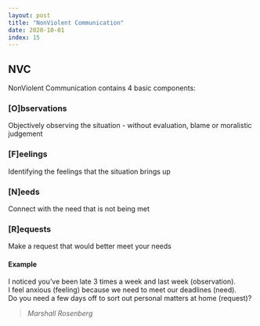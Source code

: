 ```yaml
---
layout: post
title: "NonViolent Communication"
date: 2020-10-01
index: 15
---
```



## NVC
NonViolent Communication contains 4 basic components:

### [O]bservations
Objectively observing the situation - without evaluation, blame or moralistic judgement 

### [F]eelings
Identifying the feelings that the situation brings up

### [N]eeds
Connect with the need that is not being met

### [R]equests
Make a request that would better meet your needs

#### Example

I noticed you’ve been late 3 times a week and last week (observation).  
I feel anxious (feeling) because we need to meet our deadlines (need).  
Do you need a few days off to sort out personal matters at home (request)?


> _Marshall Rosenberg_
